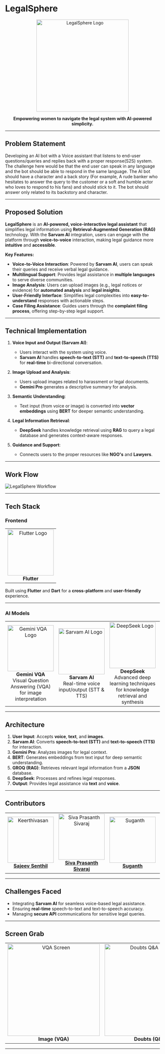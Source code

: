 
# **LegalSphere**

<div align="center">
  <img src="https://github.com/user-attachments/assets/b65f9cce-e94a-4a4c-8bcf-ea126bebe79b" alt="LegalSphere Logo" width="300">
  <p><strong>Empowering women to navigate the legal system with AI-powered simplicity.</strong></p>
</div>

---

## **Problem Statement**

Developing an AI bot with a Voice assistant that listens to end-user questions/queries and replies back with a proper response(S2S) system. The challenge here would be that the end user can speak in any language and the bot should be able to respond in the same language. The AI bot should have a character and a back story (For example, A rude banker who hesitates to answer the query to the customer or a soft and humble actor who loves to respond to his fans) and should stick to it. The bot should answer only related to its backstory and character.

---

## **Proposed Solution**

**LegalSphere** is an **AI-powered, voice-interactive legal assistant** that simplifies legal information using **Retrieval-Augmented Generation (RAG)** technology. With the **Sarvam AI** integration, users can engage with the platform through **voice-to-voice** interaction, making legal guidance more **intuitive** and **accessible**.  

**Key Features:**
- **Voice-to-Voice Interaction**: Powered by **Sarvam AI**, users can speak their queries and receive verbal legal guidance.  
- **Multilingual Support**: Provides legal assistance in **multiple languages** to serve diverse communities.  
- **Image Analysis**: Users can upload images (e.g., legal notices or evidence) for **automated analysis** and **legal insights**.  
- **User-Friendly Interface**: Simplifies legal complexities into **easy-to-understand** responses with actionable steps.  
- **Case Filing Assistance**: Guides users through the **complaint filing process**, offering step-by-step legal support.  

---

## **Technical Implementation**

1. **Voice Input and Output (Sarvam AI)**:
   - Users interact with the system using voice.  
   - **Sarvam AI** handles **speech-to-text (STT)** and **text-to-speech (TTS)** for **real-time** bi-directional conversation.  

2. **Image Upload and Analysis**:
   - Users upload images related to harassment or legal documents.  
   - **Gemini Pro** generates a descriptive summary for analysis.  

3. **Semantic Understanding**:
   - Text input (from voice or image) is converted into **vector embeddings** using **BERT** for deeper semantic understanding.  

4. **Legal Information Retrieval**:  
   - **DeepSeek** handles knowledge retrieval using **RAG** to query a legal database and generates context-aware responses.  

5. **Guidance and Support**:
   - Connects users to the proper resources like **NGO's** and **Lawyers**. 

---

## **Work Flow**

![LegalSphere Workflow](https://github.com/user-attachments/assets/b6571952-02c0-48bc-8f58-f52cb488abc4)

---

## **Tech Stack**

### **Frontend**

<table>
  <tr>
    <td align="center">
      <img src="https://github.com/user-attachments/assets/75fd847f-a95f-4a15-8b56-2c7a50ab3a24" alt="Flutter Logo" width="150">
      <br>
      <b>Flutter</b>
    </td>
  </tr>
</table>

Built using **Flutter** and **Dart** for a **cross-platform** and **user-friendly** experience.

---

### **AI Models**

<table>
  <tr>
    <td align="center">
      <img src="https://github.com/user-attachments/assets/2de43c25-799b-44f7-a04c-8009e3aa8c34" alt="Gemini VQA Logo" width="150">
      <br>
      <b>Gemini VQA</b>
      <br>
      Visual Question Answering (VQA) for image interpretation
    </td>
    <td align="center">
      <img src="https://github.com/user-attachments/assets/9d3b5f7d-a4c4-4cf9-9fe2-a6216f6a1312" alt="Sarvam AI Logo" width="150">
      <br>
      <b>Sarvam AI</b>
      <br>
      Real-time voice input/output (STT & TTS)
    </td>
    <td align="center">
      <img src="https://github.com/user-attachments/assets/97cb40c0-2695-4fb8-9deb-7eda82d0aa96" alt="DeepSeek Logo" width="150">
      <br>
      <b>DeepSeek</b>
      <br>
      Advanced deep learning techniques for knowledge retrieval and synthesis
    </td>
        <td align="center">
      <img src="https://github.com/user-attachments/assets/c2433058-4167-4d7c-8589-b898559ef0c9" alt="DeepSeek Logo" width="150">
      <br>
      <b>Google Translate</b>
      <br>
      Google Translate for seamless translation from native languages to english
    </td>
  </tr>
</table>

---

## **Architecture**

1. **User Input**: Accepts **voice**, **text**, and **images**.
2. **Sarvam AI**: Converts **speech-to-text (STT)** and **text-to-speech (TTS)** for interaction.
3. **Gemini Pro**: Analyzes images for legal context.
4. **BERT**: Generates embeddings from text input for deep semantic understanding.
5. **GROQ (RAG)**: Retrieves relevant legal information from a **JSON** database.
6. **DeepSeek**: Processes and refines legal responses.  
7. **Output**: Provides legal assistance via **text** and **voice**.

---

## **Contributors**

<table>
  <tr>
    <td align="center">
      <img src="https://avatars.githubusercontent.com/SajeevSenthil?s=300" alt="Keerthivasan" width="150">
      <br>
      <b><a href="https://github.com/SajeevSenthil">Sajeev Senthil </a></b>
    </td>
    <td align="center">
      <img src="https://avatars.githubusercontent.com/SivaPrasanthSivaraj?s=300" alt="Siva Prasanth Sivaraj" width="150">
      <br>
      <b><a href="https://github.com/SivaPrasanthSivaraj">Siva Prasanth Sivaraj</a></b>
    </td>
    <td align="center">
      <img src="https://avatars.githubusercontent.com/suganth07?s=300" alt="Suganth" width="150">
      <br>
      <b><a href="https://github.com/suganth07">Suganth</a></b>
    </td>
    <td align="center">
      <img src="https://avatars.githubusercontent.com/Keerthivasan-Venkitajalam?s=300" alt="Keerthivasan" width="150">
      <br>
      <b><a href="https://github.com/Keerthivasan-Venkitajalam">Keerthivasan S V </a></b>
    </td>
  </tr>
</table>

---

## **Challenges Faced**

- Integrating **Sarvam AI** for seamless voice-based legal assistance.  
- Ensuring **real-time** speech-to-text and text-to-speech accuracy.  
- Managing **secure API** communications for sensitive legal queries.  

---

## **Screen Grab**

<table>
  <tr>
    <td align="center">
      <img src="https://github.com/user-attachments/assets/1528f77e-cb3b-43e6-b7ca-8032dca28d2f" alt="VQA Screen" width="300">
      <br>
      <b>Image (VQA)</b>
    </td>
    <td align="center">
      <img src="https://github.com/user-attachments/assets/d987ae35-1c62-4b94-84c5-36768bf4d61f" alt="Doubts Q&A Screen" width="300">
      <br>
      <b>Doubts (Q&A)</b>
    </td>
    <td align="center">
      <img src="https://github.com/user-attachments/assets/66e30af0-9a82-496c-b17c-3a853df684c6" alt="MultiLingual Screen" width="300">
      <br>
      <b>Multilingual Support</b>
    </td>
  </tr>
</table>

---

